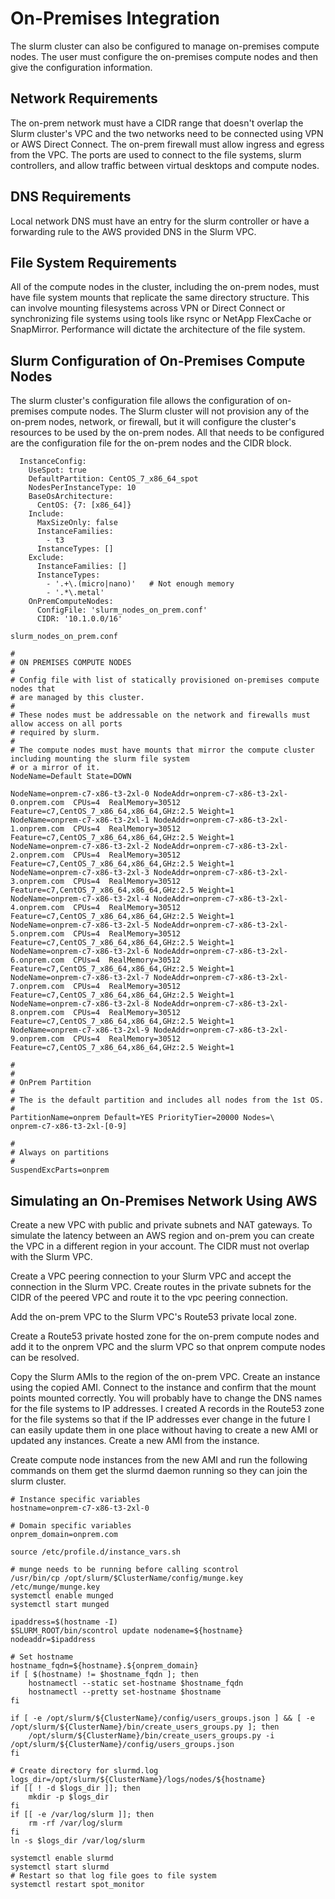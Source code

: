 # On-Premises Integration

The slurm cluster can also be configured to manage on-premises compute nodes.
The user must configure the on-premises compute nodes and then give the configuration information.

## Network Requirements

The on-prem network must have a CIDR range that doesn't overlap the Slurm cluster's VPC and the two networks
need to be connected using VPN or AWS Direct Connect.
The on-prem firewall must allow ingress and egress from the VPC.
The ports are used to connect to the file systems, slurm controllers, and allow traffic between virtual desktops and compute nodes.

## DNS Requirements

Local network DNS must have an entry for the slurm controller or have a forwarding rule to the AWS provided DNS in the Slurm VPC.

## File System Requirements

All of the compute nodes in the cluster, including the on-prem nodes, must have file system mounts that replicate the same directory structure.
This can involve mounting filesystems across VPN or Direct Connect or synchronizing file systems using tools like rsync or NetApp FlexCache or SnapMirror.
Performance will dictate the architecture of the file system.

## Slurm Configuration of On-Premises Compute Nodes

The slurm cluster's configuration file allows the configuration of on-premises compute nodes.
The Slurm cluster will not provision any of the on-prem nodes, network, or firewall, but it will configure
the cluster's resources to be used by the on-prem nodes.
All that needs to be configured are the configuration file for the on-prem nodes and the CIDR block.

```
  InstanceConfig:
    UseSpot: true
    DefaultPartition: CentOS_7_x86_64_spot
    NodesPerInstanceType: 10
    BaseOsArchitecture:
      CentOS: {7: [x86_64]}
    Include:
      MaxSizeOnly: false
      InstanceFamilies:
        - t3
      InstanceTypes: []
    Exclude:
      InstanceFamilies: []
      InstanceTypes:
        - '.+\.(micro|nano)'   # Not enough memory
        - '.*\.metal'
    OnPremComputeNodes:
      ConfigFile: 'slurm_nodes_on_prem.conf'
      CIDR: '10.1.0.0/16'
```

`slurm_nodes_on_prem.conf`

```
#
# ON PREMISES COMPUTE NODES
#
# Config file with list of statically provisioned on-premises compute nodes that
# are managed by this cluster.
#
# These nodes must be addressable on the network and firewalls must allow access on all ports
# required by slurm.
#
# The compute nodes must have mounts that mirror the compute cluster including mounting the slurm file system
# or a mirror of it.
NodeName=Default State=DOWN

NodeName=onprem-c7-x86-t3-2xl-0 NodeAddr=onprem-c7-x86-t3-2xl-0.onprem.com  CPUs=4  RealMemory=30512   Feature=c7,CentOS_7_x86_64,x86_64,GHz:2.5 Weight=1
NodeName=onprem-c7-x86-t3-2xl-1 NodeAddr=onprem-c7-x86-t3-2xl-1.onprem.com  CPUs=4  RealMemory=30512   Feature=c7,CentOS_7_x86_64,x86_64,GHz:2.5 Weight=1
NodeName=onprem-c7-x86-t3-2xl-2 NodeAddr=onprem-c7-x86-t3-2xl-2.onprem.com  CPUs=4  RealMemory=30512   Feature=c7,CentOS_7_x86_64,x86_64,GHz:2.5 Weight=1
NodeName=onprem-c7-x86-t3-2xl-3 NodeAddr=onprem-c7-x86-t3-2xl-3.onprem.com  CPUs=4  RealMemory=30512   Feature=c7,CentOS_7_x86_64,x86_64,GHz:2.5 Weight=1
NodeName=onprem-c7-x86-t3-2xl-4 NodeAddr=onprem-c7-x86-t3-2xl-4.onprem.com  CPUs=4  RealMemory=30512   Feature=c7,CentOS_7_x86_64,x86_64,GHz:2.5 Weight=1
NodeName=onprem-c7-x86-t3-2xl-5 NodeAddr=onprem-c7-x86-t3-2xl-5.onprem.com  CPUs=4  RealMemory=30512   Feature=c7,CentOS_7_x86_64,x86_64,GHz:2.5 Weight=1
NodeName=onprem-c7-x86-t3-2xl-6 NodeAddr=onprem-c7-x86-t3-2xl-6.onprem.com  CPUs=4  RealMemory=30512   Feature=c7,CentOS_7_x86_64,x86_64,GHz:2.5 Weight=1
NodeName=onprem-c7-x86-t3-2xl-7 NodeAddr=onprem-c7-x86-t3-2xl-7.onprem.com  CPUs=4  RealMemory=30512   Feature=c7,CentOS_7_x86_64,x86_64,GHz:2.5 Weight=1
NodeName=onprem-c7-x86-t3-2xl-8 NodeAddr=onprem-c7-x86-t3-2xl-8.onprem.com  CPUs=4  RealMemory=30512   Feature=c7,CentOS_7_x86_64,x86_64,GHz:2.5 Weight=1
NodeName=onprem-c7-x86-t3-2xl-9 NodeAddr=onprem-c7-x86-t3-2xl-9.onprem.com  CPUs=4  RealMemory=30512   Feature=c7,CentOS_7_x86_64,x86_64,GHz:2.5 Weight=1

#
#
# OnPrem Partition
#
# The is the default partition and includes all nodes from the 1st OS.
#
PartitionName=onprem Default=YES PriorityTier=20000 Nodes=\
onprem-c7-x86-t3-2xl-[0-9]

#
# Always on partitions
#
SuspendExcParts=onprem

```

## Simulating an On-Premises Network Using AWS

Create a new VPC with public and private subnets and NAT gateways.
To simulate the latency between an AWS region and on-prem you can create the VPC in a different region in your account.
The CIDR must not overlap with the Slurm VPC.

Create a VPC peering connection to your Slurm VPC and accept the connection in the Slurm VPC.
Create routes in the private subnets for the CIDR of the peered VPC and route it to the vpc peering connection.

Add the on-prem VPC to the Slurm VPC's Route53 private local zone.

Create a Route53 private hosted zone for the on-prem compute nodes and add it to the onprem VPC and the slurm VPC so that onprem compute nodes
can be resolved.

Copy the Slurm AMIs to the region of the on-prem VPC.
Create an instance using the copied AMI.
Connect to the instance and confirm that the mount points mounted correctly.
You will probably have to change the DNS names for the file systems to IP addresses.
I created A records in the Route53 zone for the file systems so that if the IP addresses ever change in the future I can easily update them in one place without having to create a new AMI or updated any instances.
Create a new AMI from the instance.

Create compute node instances from the new AMI and run the following commands on them get the slurmd daemon running so
they can join the slurm cluster.

```
# Instance specific variables
hostname=onprem-c7-x86-t3-2xl-0

# Domain specific variables
onprem_domain=onprem.com

source /etc/profile.d/instance_vars.sh

# munge needs to be running before calling scontrol
/usr/bin/cp /opt/slurm/$ClusterName/config/munge.key /etc/munge/munge.key
systemctl enable munged
systemctl start munged

ipaddress=$(hostname -I)
$SLURM_ROOT/bin/scontrol update nodename=${hostname} nodeaddr=$ipaddress

# Set hostname
hostname_fqdn=${hostname}.${onprem_domain}
if [ $(hostname) != $hostname_fqdn ]; then
    hostnamectl --static set-hostname $hostname_fqdn
    hostnamectl --pretty set-hostname $hostname
fi

if [ -e /opt/slurm/${ClusterName}/config/users_groups.json ] && [ -e /opt/slurm/${ClusterName}/bin/create_users_groups.py ]; then
    /opt/slurm/${ClusterName}/bin/create_users_groups.py -i /opt/slurm/${ClusterName}/config/users_groups.json
fi

# Create directory for slurmd.log
logs_dir=/opt/slurm/${ClusterName}/logs/nodes/${hostname}
if [[ ! -d $logs_dir ]]; then
    mkdir -p $logs_dir
fi
if [[ -e /var/log/slurm ]]; then
    rm -rf /var/log/slurm
fi
ln -s $logs_dir /var/log/slurm

systemctl enable slurmd
systemctl start slurmd
# Restart so that log file goes to file system
systemctl restart spot_monitor
```
